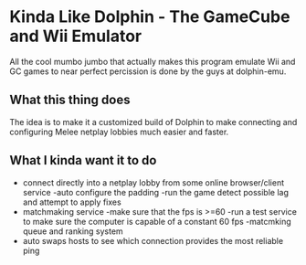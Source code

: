 # Kinda Like Dolphin - The GameCube and Wii Emulator

All the cool mumbo jumbo that actually makes this program emulate Wii and GC games to near perfect percission is done by the guys at dolphin-emu.

## What this thing does
The idea is to make it a customized build of Dolphin to make connecting and configuring Melee netplay lobbies much easier and faster.

## What I kinda want it to do
   - connect directly into a netplay lobby from some online browser/client service
      -auto configure the padding
      -run the game detect possible lag and attempt to apply fixes
   - matchmaking service
      -make sure that the fps is >=60
      -run a test service to make sure the computer is capable of a constant 60 fps
      -matcmking queue and ranking system
   - auto swaps hosts to see which connection provides the most reliable ping
